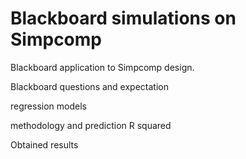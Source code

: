 # Blackboard simulations on Simpcomp  

Blackboard application to Simpcomp design.

Blackboard questions and expectation

regression models

methodology and prediction R squared

Obtained results
